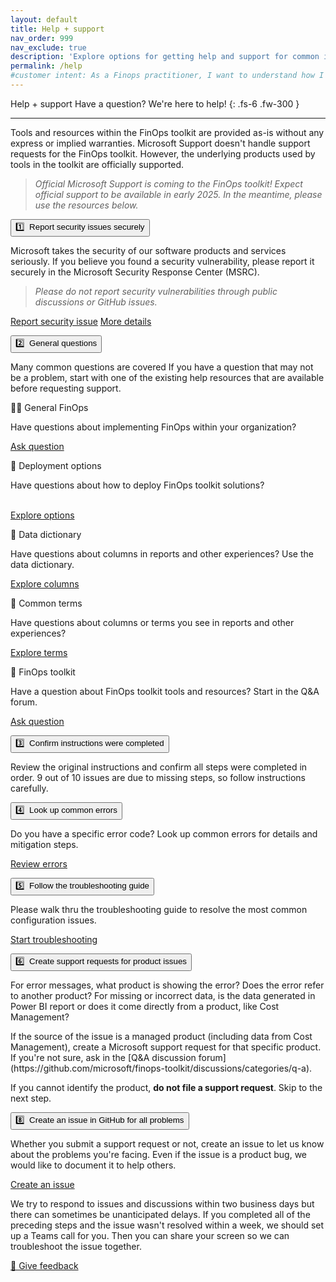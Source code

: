 ```yaml
---
layout: default
title: Help + support
nav_order: 999
nav_exclude: true
description: 'Explore options for getting help and support for common issues you might experience in the FinOps toolkit.'
permalink: /help
#customer intent: As a Finops practitioner, I want to understand how I can get help and support for the FinOps toolkit.
---
```


<span class="fs-9 d-block mb-4">Help + support</span>
Have a question? We're here to help!
{: .fs-6 .fw-300 }

---

Tools and resources within the FinOps toolkit are provided as-is without any express or implied warranties. Microsoft Support doesn't handle support requests for the FinOps toolkit. However, the underlying products used by tools in the toolkit are officially supported.

<blockquote class="important">
    <em>
        Official Microsoft Support is coming to the FinOps toolkit! Expect official support to be available in early 2025. In the meantime, please use the resources below.
    </em>
</blockquote>

<a name="help"></a>
<div class="ftk-instructions">
    <div class="ftk-step">
        <button class="ftk-accordion">1️⃣&nbsp; Report security issues securely</button>
        <div>
            <p>
                <!-- cSpell:ignore MSRC -->
                Microsoft takes the security of our software products and services seriously. If you believe you found a security vulnerability, please report it securely in the Microsoft Security Response Center (MSRC).
            </p>
            <blockquote class="warning">
                <em>
                    Please do not report security vulnerabilities through public discussions or GitHub issues.
                </em>
            </blockquote>
            <p>
                <a class="btn mb-4 mb-md-0 mr-4" target="_blank" href="https://aka.ms/opensource/security/create-report">Report security issue</a>
                <a class="btn mb-4 mb-md-0 mr-4 ftk-btnlink" target="_blank" href="https://github.com/microsoft/finops-toolkit/blob/dev/SECURITY.md">More details</a>
            </p>
        </div>
    </div>
    <div class="ftk-step">
        <button class="ftk-accordion">2️⃣&nbsp; General questions</button>
        <div>
            <p>
               Many common questions are covered If you have a question that may not be a problem, start with one of the existing help resources that are available before requesting support.
            </p>
            <div class="ftk-gallery">
                <div class="ftk-tile">
                    <div>🙋‍♀️ General FinOps</div>
                    <div>
                        <p>
                            Have questions about implementing FinOps within your organization?
                        </p>
                        <p>
                            <a class="btn mb-4 mb-md-0 mr-4" target="_blank" href="https://techcommunity.microsoft.com/category/azure/discussions/finops">Ask question</a>
                        </p>
                    </div>
                </div>
                <div class="ftk-tile">
                    <div>🚀 Deployment options</div>
                    <div>
                        <p>
                            Have questions about how to deploy FinOps toolkit solutions?<br>&nbsp;
                        </p>
                        <p>
                            <a class="btn mb-4 mb-md-0 mr-4" target="_blank" href="https://learn.microsoft.com/en-us/cloud-computing/finops/toolkit/help/deploy">Explore options</a>
                        </p>
                    </div>
                </div>
                <div class="ftk-tile">
                    <div>📖 Data dictionary</div>
                    <div>
                        <p>
                            Have questions about columns in reports and other experiences? Use the data dictionary.
                        </p>
                        <p>
                            <a class="btn mb-4 mb-md-0 mr-4" target="_blank" href="https://learn.microsoft.com/en-us/cloud-computing/finops/toolkit/help/data-dictionary">Explore columns</a>
                        </p>
                    </div>
                </div>
                <div class="ftk-tile">
                    <div>📄 Common terms</div>
                    <div>
                        <p>
                            Have questions about columns or terms you see in reports and other experiences?
                        </p>
                        <p>
                            <a class="btn mb-4 mb-md-0 mr-4" target="_blank" href="https://learn.microsoft.com/en-us/cloud-computing/finops/toolkit/help/terms">Explore terms</a>
                        </p>
                    </div>
                </div>
                <div class="ftk-tile">
                    <div>🧰 FinOps toolkit</div>
                    <div>
                        <p>
                            Have a question about FinOps toolkit tools and resources? Start in the Q&A forum.
                        </p>
                        <p>
                            <a class="btn mb-4 mb-md-0 mr-4" target="_blank" href="https://github.com/microsoft/finops-toolkit/discussions/categories/q-a">Ask question</a>
                        </p>
                    </div>
                </div>
            </div>
        </div>
    </div>
    <div class="ftk-step">
        <button class="ftk-accordion">3️⃣&nbsp; Confirm instructions were completed</button>
        <div>
            <p>
                Review the original instructions and confirm all steps were completed in order. 9 out of 10 issues are due to missing steps, so follow instructions carefully.
            </p>
        </div>
    </div>
    <div class="ftk-step">
        <button class="ftk-accordion">4️⃣&nbsp; Look up common errors</button>
        <div>
            <p>
                Do you have a specific error code? Look up common errors for details and mitigation steps.
            </p>
            <p>
                <a class="btn mb-4 mb-md-0 mr-4" target="_blank" href="https://learn.microsoft.com/en-us/cloud-computing/finops/toolkit/help/errors.md">Review errors</a>
            </p>
        </div>
    </div>
    <div class="ftk-step">
        <button class="ftk-accordion">5️⃣&nbsp; Follow the troubleshooting guide</button>
        <div>
            <p>
                Please walk thru the troubleshooting guide to resolve the most common configuration issues.
            </p>
            <p>
                <a class="btn mb-4 mb-md-0 mr-4" target="_blank" href="https://learn.microsoft.com/en-us/cloud-computing/finops/toolkit/help/troubleshooting.md">Start troubleshooting</a>
            </p>
        </div>
    </div>
    <div class="ftk-step">
        <button class="ftk-accordion">6️⃣&nbsp; Create support requests for product issues</button>
        <div>
            <p>
                For error messages, what product is showing the error? Does the error refer to another product? For missing or incorrect data, is the data generated in Power BI report or does it come directly from a product, like Cost Management?
            </p>
            <p>
                If the source of the issue is a managed product (including data from Cost Management), create a Microsoft support request for that specific product. If you're not sure, ask in the [Q&A discussion forum](https://github.com/microsoft/finops-toolkit/discussions/categories/q-a).
            </p>
            <p>
                If you cannot identify the product, <strong>do not file a support request</strong>. Skip to the next step.
            </p>
        </div>
    </div>
    <div class="ftk-step">
        <button class="ftk-accordion">8️⃣&nbsp; Create an issue in GitHub for all problems</button>
        <div>
            <p>
                Whether you submit a support request or not, create an issue to let us know about the problems you're facing. Even if the issue is a product bug, we would like to document it to help others.
            </p>
            <p>
                <a class="btn mb-4 mb-md-0 mr-4" target="_blank" href="https://aka.ms/ftk/ideas">Create an issue</a>
            </p>
        </div>
    </div>
</div>

We try to respond to issues and discussions within two business days but there can sometimes be unanticipated delays. If you completed all of the preceding steps and the issue wasn't resolved within a week, we should set up a Teams call for you. Then you can share your screen so we can troubleshoot the issue together.

<a class="btn mb-4 mb-md-0 mr-4" target="_blank" href="https://portal.azure.com/#view/HubsExtension/InProductFeedbackBlade/extensionName/FinOpsToolkit/cesQuestion/How%20easy%20or%20hard%20is%20it%20to%20get%20help%20for%20FinOps%20toolkit%20issues%3F/cvaQuestion/How%20valuable%20is%20FinOps%20toolkit%20help%20and%20support%3F/surveyId/FTK{% include ftkver.txt %}/bladeName/Support/featureName/Marketing">💜 Give feedback</a>

<br>

